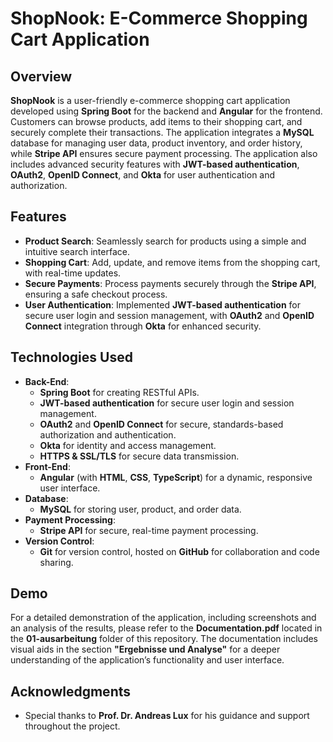 # ShopNook: E-Commerce Shopping Cart Application

## Overview
**ShopNook** is a user-friendly e-commerce shopping cart application developed using **Spring Boot** for the backend and **Angular** for the frontend. Customers can browse products, add items to their shopping cart, and securely complete their transactions. The application integrates a **MySQL** database for managing user data, product inventory, and order history, while **Stripe API** ensures secure payment processing. The application also includes advanced security features with **JWT-based authentication**, **OAuth2**, **OpenID Connect**, and **Okta** for user authentication and authorization.

## Features
- **Product Search**: Seamlessly search for products using a simple and intuitive search interface.
- **Shopping Cart**: Add, update, and remove items from the shopping cart, with real-time updates.
- **Secure Payments**: Process payments securely through the **Stripe API**, ensuring a safe checkout process.
- **User Authentication**: Implemented **JWT-based authentication** for secure user login and session management, with **OAuth2** and **OpenID Connect** integration through **Okta** for enhanced security.
  
## Technologies Used
- **Back-End**:
  - **Spring Boot** for creating RESTful APIs.
  - **JWT-based authentication** for secure user login and session management.
  - **OAuth2** and **OpenID Connect** for secure, standards-based authorization and authentication.
  - **Okta** for identity and access management.
  - **HTTPS & SSL/TLS** for secure data transmission.
- **Front-End**:
  - **Angular** (with **HTML**, **CSS**, **TypeScript**) for a dynamic, responsive user interface.
- **Database**:
  - **MySQL** for storing user, product, and order data.
- **Payment Processing**:
  - **Stripe API** for secure, real-time payment processing.
- **Version Control**:
  - **Git** for version control, hosted on **GitHub** for collaboration and code sharing.

## Demo
For a detailed demonstration of the application, including screenshots and an analysis of the results, please refer to the **Documentation.pdf** located in the **01-ausarbeitung** folder of this repository. The documentation includes visual aids in the section **"Ergebnisse und Analyse"** for a deeper understanding of the application’s functionality and user interface.

## Acknowledgments
- Special thanks to **Prof. Dr. Andreas Lux** for his guidance and support throughout the project.
